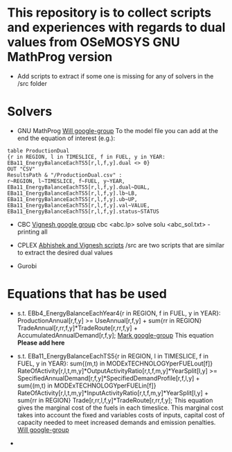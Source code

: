 # This repository is to collect scripts and experiences with regards to dual values from OSeMOSYS GNU MathProg version

- Add scripts to extract if some one is missing for any of solvers in the /src folder

# Solvers
- GNU MathProg [Will google-group](https://groups.google.com/g/osemosys/c/er3k6kaV39o/m/kIhri_lnAAAJ?utm_medium=email&utm_source=footer)
To the model file you can add at the end the equation of interest (e.g.):

<pre><code>table ProductionDual
{r in REGION, l in TIMESLICE, f in FUEL, y in YEAR:
EBa11_EnergyBalanceEachTS5[r,l,f,y].dual <> 0}
OUT "CSV"
ResultsPath & "/ProductionDual.csv" : 
r~REGION, l~TIMESLICE, f~FUEL, y~YEAR, 
EBa11_EnergyBalanceEachTS5[r,l,f,y].dual~DUAL, 
EBa11_EnergyBalanceEachTS5[r,l,f,y].lb~LB,
EBa11_EnergyBalanceEachTS5[r,l,f,y].ub~UP,
EBa11_EnergyBalanceEachTS5[r,l,f,y].val~VALUE,
EBa11_EnergyBalanceEachTS5[r,l,f,y].status~STATUS </code></pre>

- CBC [Vignesh google group](https://groups.google.com/g/osemosys/c/er3k6kaV39o/m/I_cg4ZM7DQAJ?utm_medium=email&utm_source=footer)
cbc <abc.lp> solve solu <abc_sol.txt> -printing all

- CPLEX [Abhishek and Vignesh scripts](https://groups.google.com/g/osemosys/c/s_pdUdk5q_U/m/pJvdbgRPAgAJ?utm_medium=email&utm_source=footer)
/src are two scripts that are similar to extract the desired dual values

- Gurobi


# Equations that has be used

- s.t. EBb4_EnergyBalanceEachYear4{r in REGION, f in FUEL, y in YEAR}: 
	ProductionAnnual[r,f,y] >= UseAnnual[r,f,y] + sum{rr in REGION} TradeAnnual[r,rr,f,y]*TradeRoute[r,rr,f,y] + AccumulatedAnnualDemand[r,f,y]; [Mark google-group](https://groups.google.com/g/osemosys/c/s_pdUdk5q_U/m/pJvdbgRPAgAJ?utm_medium=email&utm_source=footer)
  This equation **Please add here**
  
- s.t. EBa11_EnergyBalanceEachTS5{r in REGION, l in TIMESLICE, f in FUEL, y in YEAR}: sum{(m,t) in MODExTECHNOLOGYperFUELout[f]} RateOfActivity[r,l,t,m,y]*OutputActivityRatio[r,t,f,m,y]*YearSplit[l,y] >= SpecifiedAnnualDemand[r,f,y]*SpecifiedDemandProfile[r,f,l,y] + sum{(m,t) in MODExTECHNOLOGYperFUELin[f]} RateOfActivity[r,l,t,m,y]*InputActivityRatio[r,t,f,m,y]*YearSplit[l,y] + sum{rr in REGION} Trade[r,rr,l,f,y]*TradeRoute[r,rr,f,y];
This equation gives the marginal cost of the fuels in each timeslice. This marginal cost takes into account the fixed and variables costs of inputs, capital cost of capacity needed to meet increased demands and emission penalties. [Will google-group](https://groups.google.com/g/osemosys/c/er3k6kaV39o/m/kIhri_lnAAAJ?utm_medium=email&utm_source=footer)

- 

